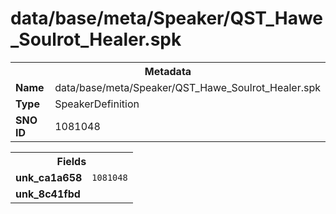 <h1>data/base/meta/Speaker/QST_Hawe_Soulrot_Healer.spk</h1><table><tr><th colspan="100%">Metadata</th></tr><tr><td><b>Name</b></td><td>data/base/meta/Speaker/QST_Hawe_Soulrot_Healer.spk</td></tr><tr><td><b>Type</b></td><td>SpeakerDefinition</td></tr><tr><td><b>SNO ID</b></td><td>1081048</td></tr></table>

<table><tr><th colspan="100%">Fields</th></tr><tr><td><b>unk_ca1a658</b></td><td><code>1081048</code></td></tr><tr><td><b>unk_8c41fbd</b></td><td></td></tr></table>

